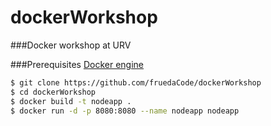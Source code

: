 # dockerWorkshop
###Docker workshop at URV

###Prerequisites
[Docker engine](https://docs.docker.com/engine/installation/linux/ubuntulinux/)


```sh
$ git clone https://github.com/fruedaCode/dockerWorkshop
$ cd dockerWorkshop
$ docker build -t nodeapp .
$ docker run -d -p 8080:8080 --name nodeapp nodeapp
```

